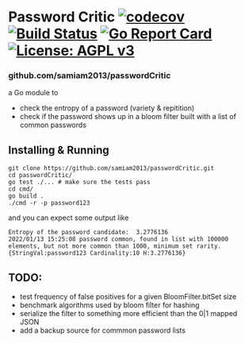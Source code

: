 # Password Critic [![codecov](https://codecov.io/gh/samiam2013/passwordCritic/branch/main/graph/badge.svg?token=GDEPYIjlBw)](https://codecov.io/gh/samiam2013/passwordCritic) [![Build Status](https://app.travis-ci.com/samiam2013/passwordCritic.svg?branch=main)](https://app.travis-ci.com/samiam2013/passwordCritic) [![Go Report Card](https://goreportcard.com/badge/github.com/samiam2013/passwordcritic)](https://goreportcard.com/report/github.com/samiam2013/passwordcritic) [![License: AGPL v3](https://img.shields.io/badge/License-AGPL_v3-blue.svg)](https://www.gnu.org/licenses/agpl-3.0)


###  github.com/samiam2013/passwordCritic
a Go module to

* check the entropy of a password (variety & repitition)
* check if the password shows up in a bloom filter built with a list of common passwords

## Installing & Running
```
git clone https://github.com/samiam2013/passwordCritic.git
cd passwordCritic/
go test ./... # make sure the tests pass
cd cmd/
go build .
./cmd -r -p password123
```
and you can expect some output like
```
Entropy of the password candidate:  3.2776136
2022/01/13 15:25:08 password common, found in list with 100000 elements, but not more common than 1000, minimum set rarity.
{StringVal:password123 Cardinality:10 H:3.2776136}
```

## TODO:
 * test frequency of false positives for a given BloomFilter.bitSet size
 * benchmark algorithms used by bloom filter for hashing 
 * serialize the filter to something more efficient than the 0|1 mapped JSON
 * add a backup source for commmon password lists
